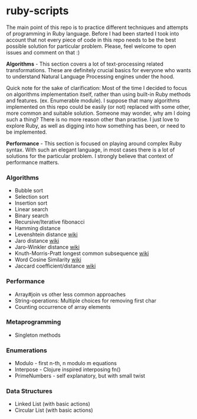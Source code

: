 # ruby-scripts
The main point of this repo is to practice different techniques and attempts of programming in Ruby language.
Before I had been started I took into account that not every piece of code in this repo needs to be the best
possible solution for particular problem. Please, feel welcome to open issues and comment on that :)

**Algorithms** -
This section covers a lot of text-processing related transformations. These are definitely crucial basics for everyone who wants to understand Natural Language Processing engines under the hood.

Quick note for the sake of clarification: Most of the time I decided to focus on algorithms implementation
itself, rather than using built-in Ruby methods and features. (ex. Enumerable module). I suppose that many algorithms implemented on this repo could be easily (or not) replaced with some other, more common and suitable solution.
Someone may wonder, why am I doing such a thing? There is no more reason other than practise. I just love to explore       Ruby, as well as digging into how something has been, or need to be implemented.

**Performance** -
This section is focused on playing around complex Ruby syntax. With such an elegant language, in most cases there is a        lot of solutions for the particular problem. I strongly believe that context of performance matters.

### Algorithms
- Bubble sort
- Selection sort
- Insertion sort
- Linear search
- Binary search
- Recursive/Iterative fibonacci
- Hamming distance
- Levenshtein distance [wiki](https://en.wikipedia.org/wiki/Levenshtein_distance)
- Jaro distance [wiki](https://en.wikipedia.org/wiki/Jaro%E2%80%93Winkler_distance)
- Jaro-Winkler distance
[wiki](https://en.wikipedia.org/wiki/Jaro%E2%80%93Winkler_distance)
- Knuth-Morris-Pratt longest common subsequence
[wiki](https://en.wikipedia.org/wiki/Knuth%E2%80%93Morris%E2%80%93Pratt_algorithm)
- Word Cosine Similarity
[wiki](https://en.wikipedia.org/wiki/Cosine_similarity)
- Jaccard coefficient/distance
[wiki](https://en.wikipedia.org/wiki/Jaccard_index)

### Performance
- Array#join vs other less common approaches
- String-operations: Multiple choices for removing first char
- Counting occurrence of array elements

### Metaprogramming
- Singleton methods

### Enumerations
- Modulo - first n-th, n modulo m equations
- Interpose - Clojure inspired interposing fn()
- PrimeNumbers - self explanatory, but with small twist

### Data Structures
- Linked List (with basic actions)
- Circular List (with basic actions)
